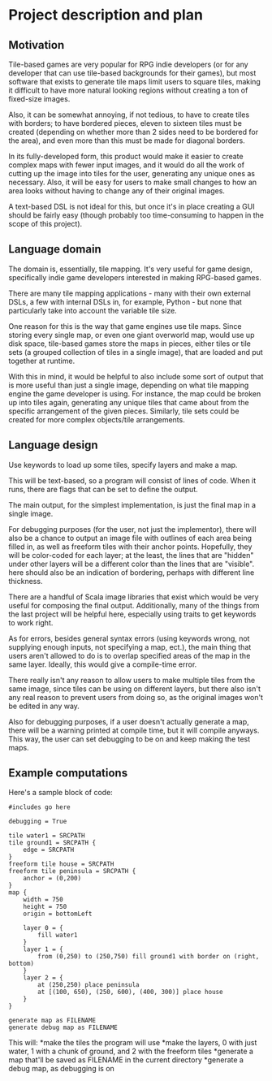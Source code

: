 # Project description and plan

## Motivation

Tile-based games are very popular for RPG indie developers (or for any developer that can use tile-based backgrounds for their games), but most software that exists to generate tile maps limit users to square tiles, making it difficult to have more natural looking regions without creating a ton of fixed-size images.

Also, it can be somewhat annoying, if not tedious, to have to create tiles with borders; to have bordered pieces, eleven to sixteen tiles must be created (depending on whether more than 2 sides need to be bordered for the area), and even more than this must be made for diagonal borders.

In its fully-developed form, this product would make it easier to create complex maps with fewer input images, and it would do all the work of cutting up the image into tiles for the user, generating any unique ones as necessary.
Also, it will be easy for users to make small changes to how an area looks without having to change any of their original images.

A text-based DSL is not ideal for this, but once it's in place creating a GUI should be fairly easy (though probably too time-consuming to happen in the scope of this project).

## Language domain

The domain is, essentially, tile mapping. It's very useful for game design, specifically indie game developers interested in making RPG-based games.

There are many tile mapping applications - many with their own external DSLs, a few with internal DSLs in, for example, Python - but none that particularly take into account the variable tile size.

One reason for this is the way that game engines use tile maps. Since storing every single map, or even one giant overworld map, would use up disk space, tile-based games store the maps in pieces, either tiles or tile sets (a grouped collection of tiles in a single image), that are loaded and put together at runtime.

With this in mind, it would be helpful to also include some sort of output that is more useful than just a single image, depending on what tile mapping engine the game developer is using.
For instance, the map could be broken up into tiles again, generating any unique tiles that came about from the specific arrangement of the given pieces.
Similarly, tile sets could be created for more complex objects/tile arrangements.

## Language design

Use keywords to load up some tiles, specify layers and make a map.

This will be text-based, so a program will consist of lines of code. When it runs, there are flags that can be set to define the output.

The main output, for the simplest implementation, is just the final map in a single image.

For debugging purposes (for the user, not just the implementor), there will also be a chance to output an image file with outlines of each area being filled in, as well as freeform tiles with their anchor points. Hopefully, they will be color-coded for each layer; at the least, the lines that are "hidden" under other layers will be a different color than the lines that are "visible". 
here should also be an indication of bordering, perhaps with different line thickness.

There are a handful of Scala image libraries that exist which would be very useful for composing the final output. Additionally, many of the things from the last project will be helpful here, especially using traits to get keywords to work right.

As for errors, besides general syntax errors (using keywords wrong, not supplying enough inputs, not specifying a map, ect.), the main thing that users aren't allowed to do is to overlap specified areas of the map in the same layer. Ideally, this would give a compile-time error.

There really isn't any reason to allow users to make multiple tiles from the same image, since tiles can be using on different layers, but there also isn't any real reason to prevent users from doing so, as the original images won't be edited in any way.

Also for debugging purposes, if a user doesn't actually generate a map, there will be a warning printed at compile time, but it will compile anyways. This way, the user can set debugging to be on and keep making the test maps.


## Example computations

Here's a sample block of code:

```
#includes go here

debugging = True

tile water1 = SRCPATH
tile ground1 = SRCPATH {
	edge = SRCPATH
}
freeform tile house = SRCPATH
freeform tile peninsula = SRCPATH {
	anchor = (0,200)
}
map {
	width = 750
	height = 750
	origin = bottomLeft

	layer 0 = {
		fill water1
	}
	layer 1 = {
		from (0,250) to (250,750) fill ground1 with border on (right, bottom)
	}
	layer 2 = {
		at (250,250) place peninsula
		at [(100, 650), (250, 600), (400, 300)] place house
	}
}

generate map as FILENAME
generate debug map as FILENAME

```

This will:
*make the tiles the program will use
*make the layers, 0 with just water, 1 with a chunk of ground, and 2 with the freeform tiles
*generate a map that'll be saved as FILENAME in the current directory
*generate a debug map, as debugging is on
